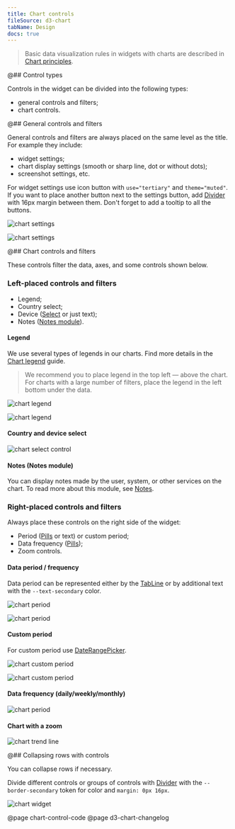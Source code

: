```yaml
---
title: Chart controls
fileSource: d3-chart
tabName: Design
docs: true
---
```


> Basic data visualization rules in widgets with charts are described in [Chart principles](/data-display/chart/).

@## Control types

Controls in the widget can be divided into the following types:

- general controls and filters;
- chart controls.

@## General controls and filters

General controls and filters are always placed on the same level as the title. For example they include:

- widget settings;
- chart display settings (smooth or sharp line, dot or without dots);
- screenshot settings, etc.

For widget settings use icon button with `use="tertiary"` and `theme="muted"`. If you want to place another button next to the settings button, add [Divider](/components/divider/) with 16px margin between them. Don't forget to add a tooltip to all the buttons.

![chart settings](static/settings.png)

![chart settings](static/settings-on.png)

@## Chart controls and filters

These controls filter the data, axes, and some controls shown below.

### Left-placed controls and filters

- Legend;
- Country select;
- Device ([Select](/components/select/) or just text);
- Notes ([Notes module](/data-display/notes/)).

#### Legend

We use several types of legends in our charts. Find more details in the [Chart legend](/data-display/chart-legend/) guide.

> We recommend you to place legend in the top left — above the chart. For charts with a large number of filters, place the legend in the left bottom under the data.

![chart legend](static/legend-top.png)

![chart legend](static/legend-bottom.png)

#### Country and device select

![chart select control](static/select.png)

#### Notes (Notes module)

You can display notes made by the user, system, or other services on the chart. To read more about this module, see [Notes](/data-display/notes/).

### Right-placed controls and filters

Always place these controls on the right side of the widget:

- Period ([Pills](/components/pills/) or text) or custom period;
- Data frequency ([Pills](/components/pills/));
- Zoom controls.

#### Data period / frequency

Data period can be represented either by the [TabLine](/components/tab-line/) or by additional text with the `--text-secondary` color.

![chart period](static/period-1.png)

![chart period](static/period-2.png)

#### Custom period

For custom period use [DateRangePicker](/components/date-picker/#a3d75b).

![chart custom period](static/period-custom.png)

![chart custom period](static/custom.png)

#### Data frequency (daily/weekly/monthly)

![chart period](static/period-1.png)

#### Chart with a zoom

![chart trend line](static/zoom.png)

@## Collapsing rows with controls

You can collapse rows if necessary.

Divide different controls or groups of controls with [Divider](/components/divider/) with the `--border-secondary` token for color and `margin: 0px 16px`.

![chart widget](static/widget-yes-no.png)

@page chart-control-code
@page d3-chart-changelog
